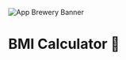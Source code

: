![App Brewery Banner](https://github.com/londonappbrewery/Images/blob/master/AppBreweryBanner.png)


# BMI Calculator 💪
 



